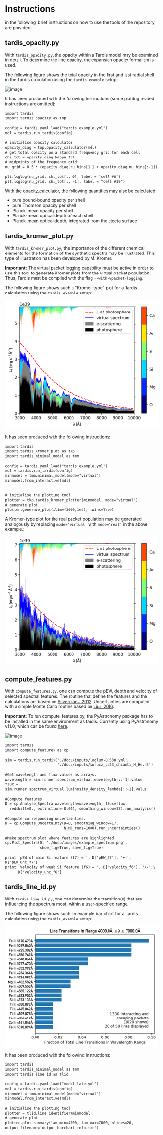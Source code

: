 # Instructions

in the following, brief instructions on how to use the tools of the repository
are provided.

## tardis_opacity.py

With ``tardis_opacity.py``, the opacity within a Tardis model may be examined in
detail. To determine the line opacity, the expansion opacity formalism is used.

The following figure shows the total opacity in the first and last radial shell
in the Tardis calculation using the ``tardis_example`` setup:

![image](images/tardis_opacity_example.png)

It has been produced with the following instructions (some plotting related
instructions are omitted):

```
import tardis
import tardis_opacity as top

config = tardis.yaml_load("tardis_example.yml")
mdl = tardis.run_tardis(config)

# initialise opacity calculator
opacity_diag = top.opacity_calculator(mdl)
# get total opacity on a standard frequency grid for each cell
chi_tot = opacity_diag.kappa_tot
# midpoints of the frequency grid:
nu_grid = 0.5 * (opacity_diag.nu_bins[1:] + opacity_diag.nu_bins[:-1])

plt.loglog(nu_grid, chi_tot[:, 0], label = "cell #0")
plt.loglog(nu_grid, chi_tot[:, -1], label = "cell #19")
```

With the opacity_calculator, the following quantities may also be calculated:

* pure bound-bound opacity per shell
* pure Thomson opacity per shell
* Planck-mean opacity per shell
* Planck-mean optical depth of each shell
* Planck-mean optical depth, integrated from the ejecta surface

## tardis_kromer_plot.py

With ``tardis_kromer_plot.py``, the importance of the different chemical
elements for the formation of the synthetic spectra may be illustrated. This
type of illustration has been developed by M. Kromer.

**Important:** The virtual packet logging capability must be active in order to
use this tool to generate Kromer plots from the virtual packet population.
Thus, Tardis must be compiled with the flag ``--with-vpacket-logging``.

The following figure shows such a "Kromer-type" plot for a Tardis calculation
using the ``tardis_example`` setup:

![image](images/kromer_plot_example.png)

It has been produced with the following instructions:

```
import tardis
import tardis_kromer_plot as tkp
import tardis_minimal_model as tmm

config = tardis.yaml_load("tardis_example.yml")
mdl = tardis.run_tardis(config)
minmodel = tmm.minimal_model(mode="virtual")
minmodel.from_interactive(mdl)


# initialise the plotting tool
plotter = tkp.tardis_kromer_plotter(minmodel, mode="virtual")
# generate plot
plotter.generate_plot(xlim=(3000,1e4), twinx=True)
```

A Kromer-type plot for the real packet population may be generated analogously
by replacing ``mode='virtual'`` with ``mode='real'`` in the above example.:

![image](images/kromer_plot_example_real.png)

## compute_features.py

With ``compute_features.py``, one can compute the pEW, depth and velocity
of selected spectral features. The routine that define the features and
the calculations are based on [Silverman+ 2012](http://adsabs.harvard.edu/abs/2012MNRAS.425.1819S).
Uncertainties are computed with a simple Monte Carlo routine based on [Liu+ 2016](http://adsabs.harvard.edu/abs/2016ApJ...827...90L).

**Important:** To run compute_features.py, the PyAstronomy package
has to be installed in the same environment as tardis.
Currently using PyAstronomy v11.0, which can be found [here](http://www.hs.uni-hamburg.de/DE/Ins/Per/Czesla/PyA/PyA/index.html).

![image](images/example_spectrum.png)

```
import tardis
import compute_features as cp

sim = tardis.run_tardis('./docu/inputs/loglum-8.538.yml',
                        './docu/inputs/kurucz_cd23_chianti_H_He.h5') 

#Get wavelength and flux values as arrays.
wavelength = sim.runner.spectrum_virtual.wavelength[::-1].value
flux = sim.runner.spectrum_virtual.luminosity_density_lambda[::-1].value

#Compute features
D = cp.Analyse_Spectra(wavelength=wavelength, flux=flux,
  redshift=0., extinction=-0.014, smoothing_window=17).run_analysis()

#Compute corresponding uncertainties.
D = cp.Compute_Uncertainty(D=D, smoothing_window=17,
                           N_MC_runs=1000).run_uncertainties()

#Make spectrum plot where features are highlighted.
cp.Plot_Spectra(D, './docu/images/example_spectrum.png',
                show_fig=True, save_fig=True)
                
print 'pEW of main Si feature (f7) = ', D['pEW_f7'], '+-', D['pEW_unc_f7']
print 'Velocity of weak Si feature (f6) = ', D['velocity_f6'], '+-',\
      D['velocity_unc_f6']
```

## tardis_line_id.py

With ``tardis_line_id.py``, one can determine the transition(s) that are
influencing the spectrum most, within a user-specified range.

The following figure shows such an example bar chart for a Tardis calculation
using the ``tardis_example`` setup:

![image](images/line_ids_example.png)

It has been produced with the following instructions:

```
import tardis
import tardis_minimal_model as tmm
import tardis_line_id as tlid

config = tardis.yaml_load("model_late.yml")
mdl = tardis.run_tardis(config)
minmodel = tmm.minimal_model(mode="virtual")
minmodel.from_interactive(mdl)

# initialise the plotting tool
plotter = tlid.line_identifier(minmodel)
# generate plot
plotter.plot_summary(lam_min=4000, lam_max=7000, nlines=20, output_filename='output_barchart_info.txt')
```














